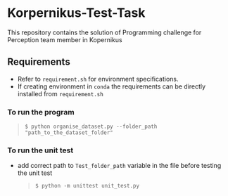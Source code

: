 # Korpernikus-Test-Task
 This repository contains the solution of Programming challenge for Perception team member in Kopernikus
## Requirements

- Refer to `requirement.sh` for environment specifications.
- If creating environment in `conda` the requirements can be directly installed from `requirement.sh`

###  To run the program
   > ```shell 
   > $ python organise_dataset.py --folder_path "path_to_the_dataset_folder"
###  To run the unit test
- add correct path to `Test_folder_path` variable in the file before testing the unit test
   > ```shell 
   > $ python -m unittest unit_test.py
